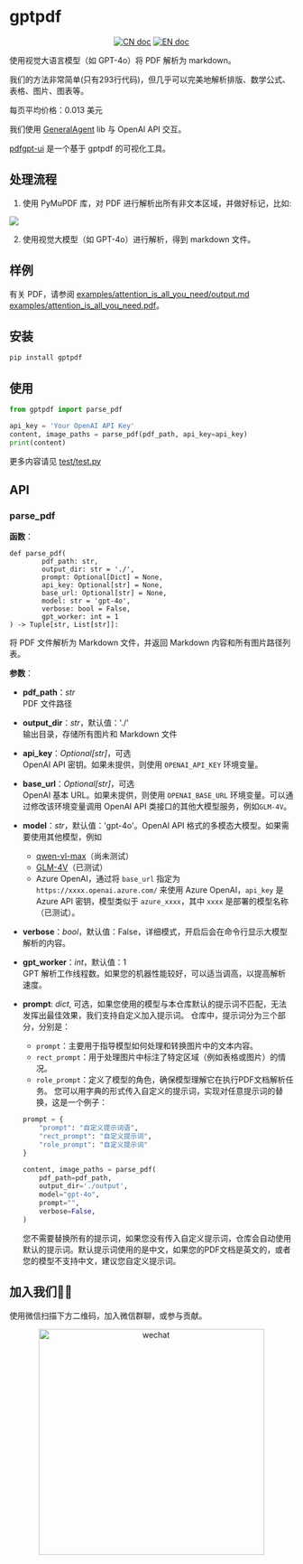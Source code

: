 # gptpdf

<p align="center">
<a href="README_CN.md"><img src="https://img.shields.io/badge/文档-中文版-blue.svg" alt="CN doc"></a>
<a href="README.md"><img src="https://img.shields.io/badge/document-English-blue.svg" alt="EN doc"></a>
</p>

使用视觉大语言模型（如 GPT-4o）将 PDF 解析为 markdown。

我们的方法非常简单(只有293行代码)，但几乎可以完美地解析排版、数学公式、表格、图片、图表等。

每页平均价格：0.013 美元

我们使用 [GeneralAgent](https://github.com/CosmosShadow/GeneralAgent) lib 与 OpenAI API 交互。

[pdfgpt-ui](https://github.com/daodao97/gptpdf-ui) 是一个基于 gptpdf 的可视化工具。

## 处理流程

1. 使用 PyMuPDF 库，对 PDF 进行解析出所有非文本区域，并做好标记，比如:

![](docs/demo.jpg)

2. 使用视觉大模型（如 GPT-4o）进行解析，得到 markdown 文件。

## 样例

有关 PDF，请参阅 [examples/attention_is_all_you_need/output.md](examples/attention_is_all_you_need/output.md) [examples/attention_is_all_you_need.pdf](examples/attention_is_all_you_need.pdf)。

## 安装

```bash
pip install gptpdf
```

## 使用

```python
from gptpdf import parse_pdf

api_key = 'Your OpenAI API Key'
content, image_paths = parse_pdf(pdf_path, api_key=api_key)
print(content)
```

更多内容请见 [test/test.py](test/test.py)

## API

### parse_pdf

**函数**：
```
def parse_pdf(
        pdf_path: str,
        output_dir: str = './',
        prompt: Optional[Dict] = None,
        api_key: Optional[str] = None,
        base_url: Optional[str] = None,
        model: str = 'gpt-4o',
        verbose: bool = False,
        gpt_worker: int = 1
) -> Tuple[str, List[str]]:
```

将 PDF 文件解析为 Markdown 文件，并返回 Markdown 内容和所有图片路径列表。

**参数**：

- **pdf_path**：*str*  
  PDF 文件路径

- **output_dir**：*str*，默认值：'./'  
  输出目录，存储所有图片和 Markdown 文件

- **api_key**：*Optional[str]*，可选  
  OpenAI API 密钥。如果未提供，则使用 `OPENAI_API_KEY` 环境变量。

- **base_url**：*Optional[str]*，可选  
  OpenAI 基本 URL。如果未提供，则使用 `OPENAI_BASE_URL` 环境变量。可以通过修改该环境变量调用 OpenAI API 类接口的其他大模型服务，例如`GLM-4V`。

- **model**：*str*，默认值：'gpt-4o'。OpenAI API 格式的多模态大模型。如果需要使用其他模型，例如 
  - [qwen-vl-max](https://help.aliyun.com/zh/dashscope/developer-reference/vl-plus-quick-start)（尚未测试）
  - [GLM-4V](https://open.bigmodel.cn/dev/api#glm-4v)（已测试）
  - Azure OpenAI，通过将 `base_url` 指定为 `https://xxxx.openai.azure.com/` 来使用 Azure OpenAI，`api_key` 是 Azure API 密钥，模型类似于 `azure_xxxx`，其中 `xxxx` 是部署的模型名称（已测试）。

- **verbose**：*bool*，默认值：False，详细模式，开启后会在命令行显示大模型解析的内容。

- **gpt_worker**：*int*，默认值：1  
  GPT 解析工作线程数。如果您的机器性能较好，可以适当调高，以提高解析速度。

- **prompt**: *dict*, 可选，如果您使用的模型与本仓库默认的提示词不匹配，无法发挥出最佳效果，我们支持自定义加入提示词。
  仓库中，提示词分为三个部分，分别是：
    + `prompt`：主要用于指导模型如何处理和转换图片中的文本内容。
    + `rect_prompt`：用于处理图片中标注了特定区域（例如表格或图片）的情况。
    + `role_prompt`：定义了模型的角色，确保模型理解它在执行PDF文档解析任务。
      您可以用字典的形式传入自定义的提示词，实现对任意提示词的替换，这是一个例子：

  ```python
  prompt = {
      "prompt": "自定义提示词语",
      "rect_prompt": "自定义提示词",
      "role_prompt": "自定义提示词"
  }
  
  content, image_paths = parse_pdf(
      pdf_path=pdf_path,
      output_dir='./output',
      model="gpt-4o",
      prompt="",
      verbose=False,
  )
  
  ```
  您不需要替换所有的提示词，如果您没有传入自定义提示词，仓库会自动使用默认的提示词。默认提示词使用的是中文，如果您的PDF文档是英文的，或者您的模型不支持中文，建议您自定义提示词。

## 加入我们👏🏻

使用微信扫描下方二维码，加入微信群聊，或参与贡献。

<p align="center">
<img src="./docs/wechat.jpg" alt="wechat" width=400/>
</p>

